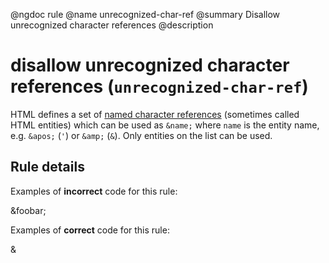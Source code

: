 @ngdoc rule
@name unrecognized-char-ref
@summary Disallow unrecognized character references
@description

# disallow unrecognized character references (`unrecognized-char-ref`)

HTML defines a set of [named character references][charref] (sometimes called
HTML entities) which can be used as `&name;` where `name` is the entity name,
e.g. `&apos;` (`'`) or `&amp;` (`&`). Only entities on the list can be used.

[charref]: https://dev.w3.org/html5/html-author/charref

## Rule details

Examples of **incorrect** code for this rule:

<validate name="incorrect" rules="unrecognized-char-ref">
    <p>&foobar;</p>
</validate>

Examples of **correct** code for this rule:

<validate name="correct" rules="unrecognized-char-ref">
    <p>&amp;</p>
</validate>
